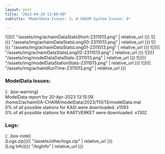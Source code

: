 ```yaml
---
layout: post
title: "2023-04-20 13:00:00"
subtitle: "ModelData Issues: 2; A-CHAIM System Issues: 0"

---
```


![]({{ "/assets/img/achaimDataStatsShort-2311013.png" | relative_url }})
![]({{ "/assets/img/achaimDataStatsLong00-2311013.png" | relative_url }})
![]({{ "/assets/img/achaimDataStatsLong01-2311013.png" | relative_url }})
![]({{ "/assets/img/achaimDataStatsLong02-2311013.png" | relative_url }})
![]({{ "/assets/img/modelDataDataStats-2311013.png" | relative_url }})
![]({{ "/assets/img/modelDataStationStats-2311013.png" | relative_url }})
![]({{ "/assets/img/achaimRunTime-2311013.png" | relative_url }})


### ModelData Issues:  
  
{: .box-warning}  
 ModelData report for 20-Apr-2023 13:15:08   
 /home2/achaim1/A-CHAIM/modelData/2023/110/13/modelData.mat   
 0% of all possible stations for KASI were downloaded. x1593   
 0% of all possible stations for KARTVERKET were downloaded. x1302   
  


### Logs:  
  
{: .box-note}  
[Logs.zip]({{ "/assets/other/logs.zip" | relative_url }})  
[Log Info]({{ "/logInfo" | relative_url }})  
